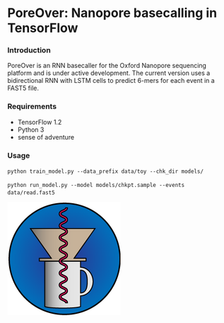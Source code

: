# PoreOver: Nanopore basecalling in TensorFlow
### Introduction
PoreOver is an RNN basecaller for the Oxford Nanopore sequencing platform and is under active development. The current version uses a bidirectional RNN with LSTM cells to predict 6-mers for each event in a FAST5 file. 

### Requirements
* TensorFlow 1.2
* Python 3
* sense of adventure

### Usage
`python train_model.py --data_prefix data/toy --chk_dir models/`

`python run_model.py --model models/chkpt.sample --events data/read.fast5`

![Logo](logo.png)
